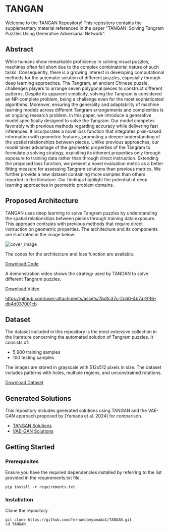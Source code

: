 # TANGAN

Welcome to the TANGAN Repository! This repository contains the supplementary material referenced in the paper "TANGAN: Solving Tangram Puzzles Using Generative Adversarial Network".

## Abstract

While humans show remarkable proficiency in solving visual puzzles, machines often fall short due to the complex combinatorial nature of such tasks. Consequently, there is a growing interest in developing computational methods for the automatic solution of different puzzles, especially through deep learning approaches. The Tangram, an ancient Chinese puzzle, challenges players to arrange seven polygonal pieces to construct different patterns. Despite its apparent simplicity, solving the Tangram is considered an NP-complete problem, being a challenge even for the most sophisticated algorithms. Moreover, ensuring the generality and adaptability of machine learning models across different Tangram arrangements and complexities is an ongoing research problem. In this paper, we introduce a generative model specifically designed to solve the Tangram. Our model competes favorably with previous methods regarding accuracy while delivering fast inferences. It incorporates a novel loss function that integrates pixel-based information with geometric features, promoting a deeper understanding of the spatial relationships between pieces. Unlike previous approaches, our model takes advantage of the geometric properties of the Tangram to formulate a solving strategy, exploiting its inherent properties only through exposure to training data rather than through direct instruction. Extending the proposed loss function, we present a novel evaluation metric as a better fitting measure for assessing Tangram solutions than previous metrics. We further provide a new dataset containing more samples than others reported in the literature. Our findings highlight the potential of deep learning approaches in geometric problem domains.

## Proposed Architecture

TANGAN uses deep learning to solve Tangram puzzles by understanding the spatial relationships between pieces through training data exposure. This approach contrasts with previous methods that require direct instruction on geometric properties. The architecture and its components are illustrated in the image below:


![cover_image](https://github.com/fernandamyamada1/TANGAN/assets/20599223/1fb98c68-d633-42df-b7e6-8eadf9cb90ca)

The codes for the architecture and loss function are available.

[Download Code](https://github.com/fernandamyamada1/TANGAN/blob/main/TANGAN.py)

A demonstration video shows the strategy used by TANGAN to solve different Tangram puzzles.

[Download Video](https://github.com/fernandamyamada1/TANGAN/tree/main/final_video.mov)



https://github.com/user-attachments/assets/7bdfc37c-2c60-4b7a-91f6-db4d037001cb



## Dataset
The dataset included in this repository is the most extensive collection in the literature concerning the automated solution of Tangram puzzles. It consists of:

- 5,900 training samples
- 100 testing samples

The images are stored in grayscale with 512x512 pixels in size. The dataset includes patterns with holes, multiple regions, and unconstrained rotations.

[Download Dataset](https://github.com/fernandamyamada1/TANGAN/tree/main/dataset/)


## Generated Solutions

This repository includes generated solutions using TANGAN and the VAE-GAN approach proposed by [Yamada et al. 2024] for comparison.

- [TANGAN Solutions](https://github.com/fernandamyamada1/TANGAN/tree/main/solutions/tangan)
- [VAE-GAN Solutions](https://github.com/fernandamyamada1/TANGAN/tree/main/solutions/vaegan)


## Getting Started

### Prerequisites
Ensure you have the required dependencies installed by referring to the list provided in the requirements.txt file.

```
pip install -r requirements.txt
```
### Installation
Clone the repository.

```
git clone https://github.com/fernandamyamada1/TANGAN.git
cd TANGAN
```




